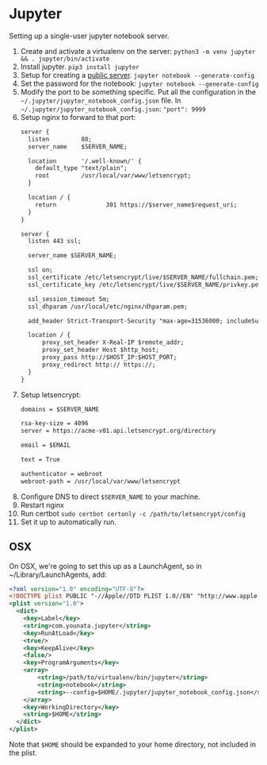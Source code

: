 # Jupyter

Setting up a single-user jupyter notebook server.

1. Create and activate a virtualenv on the server:
   `python3 -m venv jupyter && . jupyter/bin/activate`
2. Install jupyter.
   `pip3 install jupyter`
3. Setup for creating a [public server](https://jupyter-notebook.readthedocs.io/en/stable/public_server.html).
   `jupyter notebook --generate-config`
4. Set the password for the notebook:
   `jupyter notebook --generate-config`
5. Modify the port to be something specific. Put all the configuration in the `~/.jupyter/jupyter_notebook_config.json` file.
   In `~/.jupyter/jupyter_notebook_config.json`:
      `"port": 9999`
6. Setup nginx to forward to that port:
   ```txt
   server {
     listen         80;
     server_name    $SERVER_NAME;
   
     location       '/.well-known/' {
       default_type "text/plain";
       root         /usr/local/var/www/letsencrypt;
     }
   
     location / {
       return              301 https://$server_name$request_uri;
     }
   }
   
   server {
     listen 443 ssl;
   
     server_name $SERVER_NAME;
   
     ssl on;
     ssl_certificate /etc/letsencrypt/live/$SERVER_NAME/fullchain.pem;
     ssl_certificate_key /etc/letsencrypt/live/$SERVER_NAME/privkey.pem;
   
     ssl_session_timeout 5m;
     ssl_dhparam /usr/local/etc/nginx/dhparam.pem;
   
     add_header Strict-Transport-Security "max-age=31536000; includeSubdomains;";
   
     location / {
         proxy_set_header X-Real-IP $remote_addr;
         proxy_set_header Host $http_host;
         proxy_pass http://$HOST_IP:$HOST_PORT;
         proxy_redirect http:// https://;
     }
   }
   ```
7. Setup letsencrypt:
   ```txt
   domains = $SERVER_NAME

   rsa-key-size = 4096
   server = https://acme-v01.api.letsencrypt.org/directory
   
   email = $EMAIL
   
   text = True
   
   authenticator = webroot
   webroot-path = /usr/local/var/www/letsencrypt
   ```
8. Configure DNS to direct `$SERVER_NAME` to your machine.
9. Restart nginx
10. Run certbot
   `sudo certbot certonly -c /path/to/letsencrypt/config`
11. Set it up to automatically run.

## OSX

On OSX, we're going to set this up as a LaunchAgent, so in ~/Library/LaunchAgents, add:

```xml
<?xml version="1.0" encoding="UTF-8"?>
<!DOCTYPE plist PUBLIC "-//Apple//DTD PLIST 1.0//EN" "http://www.apple.com/DTDs/PropertyList-1.0.dtd">
<plist version="1.0">
  <dict>
    <key>Label</key>
    <string>com.younata.jupyter</string>
    <key>RunAtLoad</key>
    <true/>
    <key>KeepAlive</key>
    <false/>
    <key>ProgramArguments</key>
    <array>
        <string>/path/to/virtualenv/bin/jupyter</string>
        <string>notebook</string>
        <string>--config=$HOME/.jupyter/jupyter_notebook_config.json</string>
    </array>
    <key>WorkingDirectory</key>
    <string>$HOME</string>
  </dict>
</plist>
```

Note that `$HOME` should be expanded to your home directory, not included in the plist.

